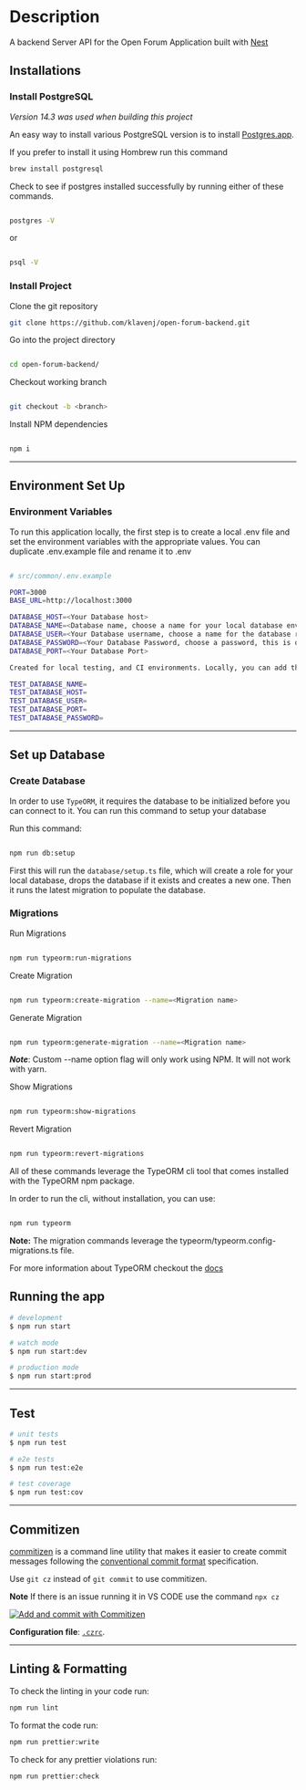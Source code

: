 # Description

A backend Server API for the Open Forum Application built with [Nest](https://github.com/nestjs/nest)

## Installations

### Install PostgreSQL

_Version 14.3 was used when building this project_

An easy way to install various PostgreSQL version is to install [Postgres.app](https://postgresapp.com/).

If you prefer to install it using Hombrew run this command

```sh
brew install postgresql
```

Check to see if postgres installed successfully by running either of these commands.

```sh

postgres -V
```

or

```sh

psql -V
```

### Install Project

Clone the git repository

```bash
git clone https://github.com/klavenj/open-forum-backend.git
```

Go into the project directory

```bash

cd open-forum-backend/
```

Checkout working branch

```bash

git checkout -b <branch>
```

Install NPM dependencies

```bash

npm i
```

---

## Environment Set Up

### Environment Variables

To run this application locally, the first step is to create a local .env file and set the environment variables with the appropriate values. You can duplicate .env.example file and rename it to .env

```bash

# src/common/.env.example

PORT=3000
BASE_URL=http://localhost:3000

DATABASE_HOST=<Your Database host>
DATABASE_NAME=<Database name, choose a name for your local database environment, this will be created automatically, when running the db:setup command>
DATABASE_USER=<Your Database username, choose a name for the database role. A role will be created automatically based on what you add here>
DATABASE_PASSWORD=<Your Database Password, choose a password, this is optional when creating a role for your local database>
DATABASE_PORT=<Your Database Port>

Created for local testing, and CI environments. Locally, you can add the same values as above. But these values will be different when running tests in the github actions workflow.

TEST_DATABASE_NAME=
TEST_DATABASE_HOST=
TEST_DATABASE_USER=
TEST_DATABASE_PORT=
TEST_DATABASE_PASSWORD=

```

---

## Set up Database

### Create Database

In order to use `TypeORM`, it requires the database to be initialized before you can connect to it. You can run this command to setup your database

Run this command:

```bash

npm run db:setup
```

First this will run the `database/setup.ts` file, which will create a role for your local database, drops the database if it exists and creates a new one. Then it runs the latest migration to populate the database.

### Migrations

Run Migrations

```bash

npm run typeorm:run-migrations
```

Create Migration

```bash

npm run typeorm:create-migration --name=<Migration name>
```

Generate Migration

```bash

npm run typeorm:generate-migration --name=<Migration name>
```

**_Note_**: Custom --name option flag will only work using NPM. It will not work with yarn.

Show Migrations

```bash

npm run typeorm:show-migrations
```

Revert Migration

```bash

npm run typeorm:revert-migrations
```

All of these commands leverage the TypeORM cli tool that comes installed with the TypeORM npm package.

In order to run the cli, without installation, you can use:

```bash

npm run typeorm
```

**Note:** The migration commands leverage the typeorm/typeorm.config-migrations.ts file.

For more information about TypeORM checkout the [docs](https://typeorm.io/)

## Running the app

```bash
# development
$ npm run start

# watch mode
$ npm run start:dev

# production mode
$ npm run start:prod
```

---

## Test

```bash
# unit tests
$ npm run test

# e2e tests
$ npm run test:e2e

# test coverage
$ npm run test:cov
```

---

## Commitizen

[commitizen](https://github.com/commitizen/cz-cli) is a command line utility that makes it easier to create commit messages following the [conventional commit format](https://conventionalcommits.org) specification.

Use `git cz` instead of `git commit` to use commitizen.

**Note** If there is an issue running it in VS CODE use the command `npx cz`

[![Add and commit with Commitizen](https://github.com/commitizen/cz-cli/raw/master/meta/screenshots/add-commit.png)](https://github.com/commitizen/cz-cli/raw/master/meta/screenshots/add-commit.png)

**Configuration file**: [`.czrc`](./.czrc).

---

## Linting & Formatting

To check the linting in your code run:

```bash
npm run lint
```

To format the code run:

```bash
npm run prettier:write
```

To check for any prettier violations run:

```bash
npm run prettier:check
```
